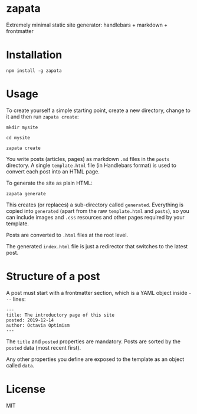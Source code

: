 # zapata

Extremely minimal static site generator: handlebars + markdown + frontmatter

# Installation

```
npm install -g zapata
```

# Usage

To create yourself a simple starting point, create a new directory, change to it and then run `zapata create`:

```
mkdir mysite

cd mysite

zapata create
```

You write posts (articles, pages) as markdown `.md` files in the `posts` directory. A single `template.html` file (in Handlebars format) is used to convert each post into an HTML page.

To generate the site as plain HTML:

```
zapata generate
```

This creates (or replaces) a sub-directory called `generated`. Everything is copied into `generated` (apart from the raw `template.html` and `posts`), so you can include images and `.css` resources and other pages required by your template.

Posts are converted to `.html` files at the root level.

The generated `index.html` file is just a redirector that switches to the latest post.

# Structure of a post

A post must start with a frontmatter section, which is a YAML object inside `---` lines:

```
---
title: The introductory page of this site
posted: 2019-12-14
author: Octavia Optimism
---
```

The `title` and `posted` properties are mandatory. Posts are sorted by the `posted` data (most recent first).

Any other properties you define are exposed to the template as an object called `data`.

# License

MIT
